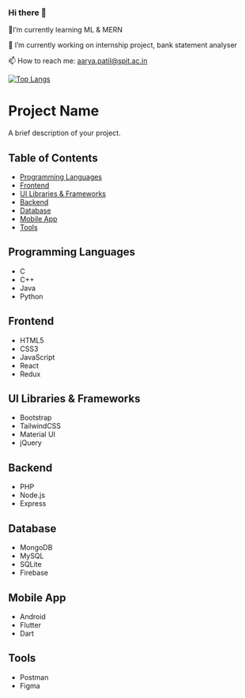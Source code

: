 ### Hi there 👋
🌱I’m currently learning ML & MERN

🔭 I’m currently working on internship project, bank statement analyser

📫 How to reach me: aarya.patil@spit.ac.in

[![Top Langs](https://github-readme-stats.vercel.app/api/top-langs/?username=Aarya-0504)](https://github.com/anuraghazra/github-readme-stats)


# Project Name

A brief description of your project.

## Table of Contents

- [Programming Languages](#programming-languages)
- [Frontend](#frontend)
- [UI Libraries & Frameworks](#ui-libraries--frameworks)
- [Backend](#backend)
- [Database](#database)
- [Mobile App](#mobile-app)
- [Tools](#tools)

## Programming Languages

- C
- C++
- Java
- Python

## Frontend

- HTML5
- CSS3
- JavaScript
- React
- Redux

## UI Libraries & Frameworks

- Bootstrap
- TailwindCSS
- Material UI
- jQuery

## Backend

- PHP
- Node.js
- Express

## Database

- MongoDB
- MySQL
- SQLite
- Firebase

## Mobile App

- Android
- Flutter
- Dart

## Tools

- Postman
- Figma


<!--
**Aarya-0504/Aarya-0504** is a ✨ _special_ ✨ repository because its `README.md` (this file) appears on your GitHub profile.

Here are some ideas to get you started:

- 🔭 I’m currently working on ...
- 🌱 I’m currently learning ...
- 👯 I’m looking to collaborate on ...
- 🤔 I’m looking for help with ...
- 💬 Ask me about ...
- 📫 How to reach me: ...
- 😄 Pronouns: ...
- ⚡ Fun fact: ...
-->
